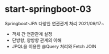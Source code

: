 # start-springboot-03
Springboot-JPA 다양한 연관관계 처리 2021/09/17~

+ 객체 간 연관관계 설정 
+ 단방향, 양방향 관계의 이해
+ JPQL을 이용한 @Query 처리와 Fetch JOIN
